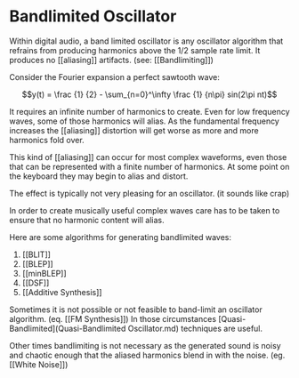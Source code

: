 # Bandlimited Oscillator
Within digital audio, a band limited oscillator is any oscillator algorithm that refrains from producing harmonics above the 1/2 sample rate limit. It produces no [[aliasing]] artifacts. (see: [[Bandlimiting]])

Consider the Fourier expansion a perfect sawtooth wave:

$$y(t) = \frac {1} {2} - \sum_{n=0}^\infty \frac {1} {n\pi} sin(2\pi nt)$$

It requires an infinite number of harmonics to create. Even for low frequency waves, some of those harmonics will alias. As the fundamental frequency increases the [[aliasing]] distortion will get worse as more and more harmonics fold over.

This kind of [[aliasing]] can occur for most complex waveforms, even those that can be represented with a finite number of harmonics. At some point on the keyboard they may begin to alias and distort.

The effect is typically not very pleasing for an oscillator. (it sounds like crap)

In order to create musically useful complex waves care has to be taken to ensure that no harmonic content will alias.

Here are some algorithms for generating bandlimited waves:
1. [[BLIT]]
2. [[BLEP]]
3. [[minBLEP]]
4. [[DSF]]
5. [[Additive Synthesis]]

Sometimes it is not possible or not feasible to band-limit an oscillator algorithm. (eq. [[FM Synthesis]]) In those circumstances [Quasi-Bandlimited](Quasi-Bandlimited Oscillator.md) techniques are useful. 

Other times bandlimiting is not necessary as the generated sound is noisy and chaotic enough that the aliased harmonics blend in with the noise. (eg. [[White Noise]])